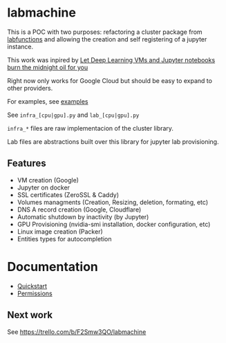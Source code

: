 # labmachine

This is a POC with two purposes: refactoring a cluster package from [labfunctions](github.com/labfunctions/labfunctions) and allowing the creation and self registering of a jupyter instance.

This work was inpired by [Let Deep Learning VMs and Jupyter notebooks burn the midnight oil for you](https://cloud.google.com/blog/products/ai-machine-learning/let-deep-learning-vms-and-jupyter-notebooks-to-burn-the-midnight-oil-for-you-robust-and-automated-training-with-papermill)

Right now only works for Google Cloud but should be easy to expand to other providers. 


For examples, see [examples](examples/)

See `infra_[cpu|gpu].py` and `lab_[cpu|gpu].py`

`infra_*` files are raw implementacion of the cluster library.

Lab files are abstractions built over this library for jupyter lab provisioning.

## Features

- VM creation (Google)
- Jupyter on docker
- SSL certificates (ZeroSSL & Caddy)
- Volumes managments (Creation, Resizing, deletion, formating, etc)
- DNS A record creation (Google, Cloudflare)
- Automatic shutdown by inactivity (by Jupyter)
- GPU Provisioning (nvidia-smi installation, docker configuration, etc)
- Linux image creation (Packer)
- Entities types for autocompletion

# Documentation

- [Quickstart](docs/quickstart.md)
- [Permissions](docs/permissions.md)


## Next work

See https://trello.com/b/F2Smw3QO/labmachine

